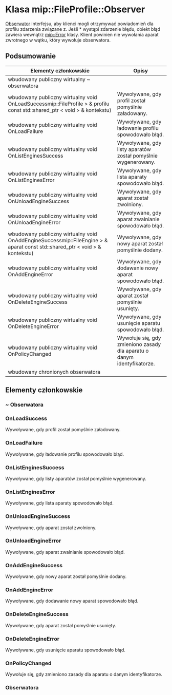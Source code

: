 # <a name="class-mipfileprofileobserver"></a>Klasa mip::FileProfile::Observer 
[Obserwator](#classmip_1_1_file_profile_1_1_observer) interfejsu, aby klienci mogli otrzymywać powiadomień dla profilu zdarzenia związane z.
Jeśli * wystąpi zdarzenie błędu, obiekt błąd zawiera wewnątrz [mip::Error](#classmip_1_1_error) klasy. Klient powinien nie wywołania aparat zwrotnego w wątku, który wywołuje obserwatora.
## <a name="summary"></a>Podsumowanie
 Elementy członkowskie                        | Opisy                                
--------------------------------|---------------------------------------------
wbudowany publiczny wirtualny ~ obserwatora | 
wbudowany publiczny wirtualny void OnLoadSuccessmip::FileProfile > & profilu const std::shared_ptr < void > & kontekstu) | Wywoływane, gdy profil został pomyślnie załadowany.
wbudowany publiczny wirtualny void OnLoadFailure | Wywoływane, gdy ładowanie profilu spowodowało błąd.
wbudowany publiczny wirtualny void OnListEnginesSuccess | Wywoływane, gdy listy aparatów został pomyślnie wygenerowany.
wbudowany publiczny wirtualny void OnListEnginesError | Wywoływane, gdy lista aparaty spowodowało błąd.
wbudowany publiczny wirtualny void OnUnloadEngineSuccess | Wywoływane, gdy aparat został zwolniony.
wbudowany publiczny wirtualny void OnUnloadEngineError | Wywoływane, gdy aparat zwalnianie spowodowało błąd.
wbudowany publiczny wirtualny void OnAddEngineSuccessmip::FileEngine > & aparat const std::shared_ptr < void > & kontekstu) | Wywoływane, gdy nowy aparat został pomyślnie dodany.
wbudowany publiczny wirtualny void OnAddEngineError | Wywoływane, gdy dodawanie nowy aparat spowodowało błąd.
wbudowany publiczny wirtualny void OnDeleteEngineSuccess | Wywoływane, gdy aparat został pomyślnie usunięty.
wbudowany publiczny wirtualny void OnDeleteEngineError | Wywoływane, gdy usunięcie aparatu spowodowało błąd.
wbudowany publiczny wirtualny void OnPolicyChanged | Wywołuje się, gdy zmieniono zasady dla aparatu o danym identyfikatorze.
wbudowany chronionych obserwatora | 
## <a name="members"></a>Elementy członkowskie
### <a name="observer"></a>~ Obserwatora
### <a name="onloadsuccess"></a>OnLoadSuccess
Wywoływane, gdy profil został pomyślnie załadowany.
### <a name="onloadfailure"></a>OnLoadFailure
Wywoływane, gdy ładowanie profilu spowodowało błąd.
### <a name="onlistenginessuccess"></a>OnListEnginesSuccess
Wywoływane, gdy listy aparatów został pomyślnie wygenerowany.
### <a name="onlistengineserror"></a>OnListEnginesError
Wywoływane, gdy lista aparaty spowodowało błąd.
### <a name="onunloadenginesuccess"></a>OnUnloadEngineSuccess
Wywoływane, gdy aparat został zwolniony.
### <a name="onunloadengineerror"></a>OnUnloadEngineError
Wywoływane, gdy aparat zwalnianie spowodowało błąd.
### <a name="onaddenginesuccess"></a>OnAddEngineSuccess
Wywoływane, gdy nowy aparat został pomyślnie dodany.
### <a name="onaddengineerror"></a>OnAddEngineError
Wywoływane, gdy dodawanie nowy aparat spowodowało błąd.
### <a name="ondeleteenginesuccess"></a>OnDeleteEngineSuccess
Wywoływane, gdy aparat został pomyślnie usunięty.
### <a name="ondeleteengineerror"></a>OnDeleteEngineError
Wywoływane, gdy usunięcie aparatu spowodowało błąd.
### <a name="onpolicychanged"></a>OnPolicyChanged
Wywołuje się, gdy zmieniono zasady dla aparatu o danym identyfikatorze.
### <a name="observer"></a>Obserwatora